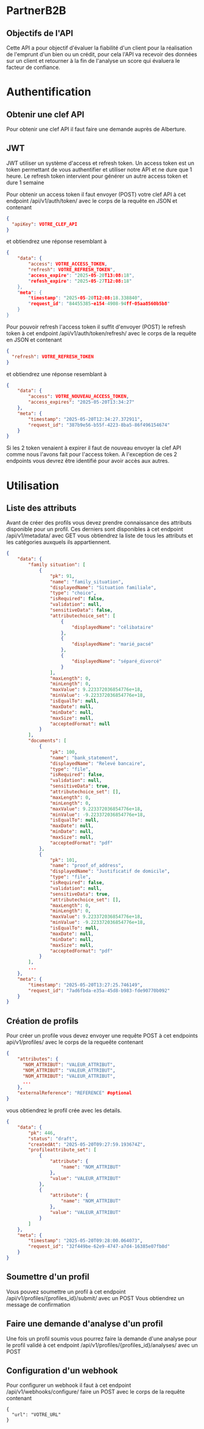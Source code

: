 # PartnerB2B

## Objectifs de l'API
Cette API a pour objectif d'évaluer la fiabilité d'un client pour la réalisation de l'emprunt d'un bien ou un crédit,
pour cela l'API va recevoir des données sur un client et retourner à la fin de l'analyse un score qui évaluera le facteur de confiance.

# Authentification

## Obtenir une clef API
Pour obtenir une clef API il faut faire une demande auprès de Alberture.

## JWT
JWT utiliser un système d'access et refresh token. Un access token est un token permettant 
de vous authentifier et utiliser notre API et ne dure que 1 heure.
Le refresh token intervient pour générer un autre access token et dure 1 semaine

Pour obtenir un access token il faut envoyer (POST) votre clef API à cet endpoint /api/v1/auth/token/ avec le corps 
de la requête en JSON et contenant 
```json
{
  "apiKey": VOTRE_CLEF_API
}
```
et obtiendrez une réponse resemblant à 
```json
{
    "data": {
        "access": VOTRE_ACCESS_TOKEN,
        "refresh": VOTRE_REFRESH_TOKEN",
        "access_expire": "2025-05-20T13:08:18",
        "refesh_expire": "2025-05-27T12:08:18"
    },
    "meta": {
        "timestamp": "2025-05-20T12:08:18.338840",
        "request_id": "84455385-e154-4908-94ff-05aa8560b5b8"
    }
}
```

Pour pouvoir refresh l'access token il suffit d'envoyer (POST) le refresh token à cet endpoint /api/v1/auth/token/refresh/ avec le corps 
de la requête en JSON et contenant 
```json
{
  "refresh": VOTRE_REFRESH_TOKEN
}
```
et obtiendrez une réponse resemblant à 
```json
{
    "data": {
        "access": VOTRE_NOUVEAU_ACCESS_TOKEN,
        "access_expires": "2025-05-20T13:34:27"
    },
    "meta": {
        "timestamp": "2025-05-20T12:34:27.372911",
        "request_id": "387b9e56-b55f-4223-8ba5-86f496154674"
    }
}
```

Si les 2 token venaient à expirer il faut de nouveau envoyer la clef API comme nous l'avons fait pour l'access token.
A l'exception de ces 2 endpoints vous devrez être identifié pour avoir accès aux autres.

# Utilisation
## Liste des attributs
Avant de créer des profils vous devez prendre connaissance des attributs disponible pour un profil.
Ces derniers sont disponibles à cet endpoint /api/v1/metadata/ avec GET
vous obtiendrez la liste de tous les attributs et les catégories auxquels ils appartiennent.
  
```json
{
    "data": {
        "family situation": [
            {
                "pk": 91,
                "name": "family_situation",
                "displayedName": "Situation familiale",
                "type": "choice",
                "isRequired": false,
                "validation": null,
                "sensitiveData": false,
                "attributechoice_set": [
                    {
                        "displayedName": "célibataire"
                    },
                    {
                        "displayedName": "marié_pacsé"
                    },
                    {
                        "displayedName": "séparé_divorcé"
                    }
                ],
                "maxLength": 0,
                "minLength": 0,
                "maxValue": 9.223372036854776e+18,
                "minValue": -9.223372036854776e+18,
                "isEqualTo": null,
                "maxDate": null,
                "minDate": null,
                "maxSize": null,
                "acceptedFormat": null
            }
        ],
        "documents": [
            {
                "pk": 100,
                "name": "bank_statement",
                "displayedName": "Relevé bancaire",
                "type": "file",
                "isRequired": false,
                "validation": null,
                "sensitiveData": true,
                "attributechoice_set": [],
                "maxLength": 0,
                "minLength": 0,
                "maxValue": 9.223372036854776e+18,
                "minValue": -9.223372036854776e+18,
                "isEqualTo": null,
                "maxDate": null,
                "minDate": null,
                "maxSize": null,
                "acceptedFormat": "pdf"
            },
            {
                "pk": 101,
                "name": "proof_of_address",
                "displayedName": "Justificatif de domicile",
                "type": "file",
                "isRequired": false,
                "validation": null,
                "sensitiveData": true,
                "attributechoice_set": [],
                "maxLength": 0,
                "minLength": 0,
                "maxValue": 9.223372036854776e+18,
                "minValue": -9.223372036854776e+18,
                "isEqualTo": null,
                "maxDate": null,
                "minDate": null,
                "maxSize": null,
                "acceptedFormat": "pdf"
            }
        ],
        ...
    },
    "meta": {
        "timestamp": "2025-05-20T13:27:25.746149",
        "request_id": "7ad6fbda-e35a-45d8-b983-fde90770b092"
    }
}
```

## Création de profils
Pour créer un profile vous devez envoyer une requête POST à cet endpoints api/v1/profiles/ avec le corps de la 
requeête contenant 
```json
{
    "attributes": {
      "NOM_ATTRIBUT": "VALEUR_ATTRIBUT",
      "NOM_ATTRIBUT": "VALEUR_ATTRIBUT",
      "NOM_ATTRIBUT": "VALEUR_ATTRIBUT",
      ...
    },
    "externalReference": "REFERENCE" #optional
}
```
vous obtiendrez le profil crée avec les details.
```json
{
    "data": {
        "pk": 446,
        "status": "draft",
        "createdAt": "2025-05-20T09:27:59.193674Z",
        "profileattribute_set": [
            {
                "attribute": {
                    "name": "NOM_ATTRIBUT"
                },
                "value": "VALEUR_ATTRIBUT"
            },
            {
                "attribute": {
                    "name": "NOM_ATTRIBUT"
                },
                "value": "VALEUR_ATTRIBUT"
            }
        ]
    },
    "meta": {
        "timestamp": "2025-05-20T09:28:00.064073",
        "request_id": "32f449be-62e9-4747-a7d4-16385e07fb8d"
    }
}
```
## Soumettre d'un profil
Vous pouvez soumettre un profil à cet endpoint /api/v1/profiles/{profiles_id}/submit/ avec un POST
Vous obtiendrez un message de confirmation

## Faire une demande d'analyse d'un profil
Une fois un profil soumis vous pourrez faire la demande d'une analyse pour le 
profil validé à cet endpoint /api/v1/profiles/{profiles_id}/analyses/ avec un POST

## Configuration d'un webhook
Pour configurer un webhook il faut à cet endpoint /api/v1/webhooks/configure/
faire un POST avec le corps de la requête contenant 
```
{
  "url": "VOTRE_URL"
}
```
